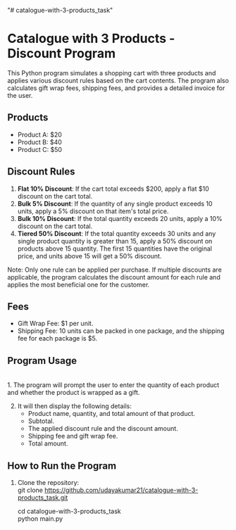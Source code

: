 "# catalogue-with-3-products_task" 
# Catalogue with 3 Products - Discount Program

This Python program simulates a shopping cart with three products and applies various discount rules based on the cart contents. The program also calculates gift wrap fees, shipping fees, and provides a detailed invoice for the user.
<br/>
## Products <br/>

- Product A: $20 <br/>
- Product B: $40<br/>
- Product C: $50<br/>

## Discount Rules <br/>

1. **Flat 10% Discount**: If the cart total exceeds $200, apply a flat $10 discount on the cart total. <br/>
2. **Bulk 5% Discount**: If the quantity of any single product exceeds 10 units, apply a 5% discount on that item's total price. <br/>
3. **Bulk 10% Discount**: If the total quantity exceeds 20 units, apply a 10% discount on the cart total. <br/>
4. **Tiered 50% Discount**: If the total quantity exceeds 30 units and any single product quantity is greater than 15, apply a 50% discount on products above 15 quantity. The first 15 quantities have the original price, and units above 15 will get a 50% discount. <br/>

Note: Only one rule can be applied per purchase. If multiple discounts are applicable, the program calculates the discount amount for each rule and applies the most beneficial one for the customer. <br/>

## Fees <br/>

- Gift Wrap Fee: $1 per unit. <br/>
- Shipping Fee: 10 units can be packed in one package, and the shipping fee for each package is $5. <br/>

## Program Usage<br/>
<br/>
1. The program will prompt the user to enter the quantity of each product and whether the product is wrapped as a gift. <br/>

2. It will then display the following details: <br/>
   - Product name, quantity, and total amount of that product.<br/>
   - Subtotal.<br/>
   - The applied discount rule and the discount amount.<br/>
   - Shipping fee and gift wrap fee.<br/>
   - Total amount.<br/>

## How to Run the Program<br/>

1. Clone the repository:<br/>
   git clone https://github.com/udayakumar21/catalogue-with-3-products_task.git <br/>

   cd catalogue-with-3-products_task<br/>
   python main.py<br/>



 
 
